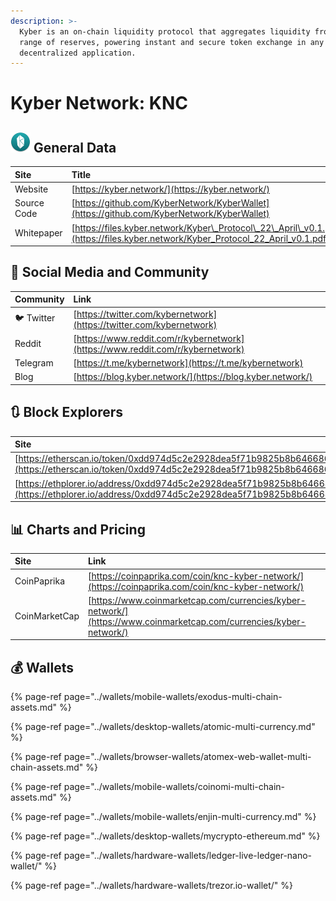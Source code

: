 ```yaml
---
description: >-
  Kyber is an on-chain liquidity protocol that aggregates liquidity from a wide
  range of reserves, powering instant and secure token exchange in any
  decentralized application.
---
```


# Kyber Network: KNC

## ![](../.gitbook/assets/knc.png) General Data

| Site | Title |
| :--- | :--- |
| Website | [https://kyber.network/](https://kyber.network/) |
| Source Code | [https://github.com/KyberNetwork/KyberWallet](https://github.com/KyberNetwork/KyberWallet) |
| Whitepaper | [https://files.kyber.network/Kyber\_Protocol\_22\_April\_v0.1.pdf](https://files.kyber.network/Kyber_Protocol_22_April_v0.1.pdf) |

## 🙋 Social Media and Community

| Community | Link |
| :--- | :--- |
| 🐦 Twitter | [https://twitter.com/kybernetwork](https://twitter.com/kybernetwork) |
| Reddit | [https://www.reddit.com/r/kybernetwork](https://www.reddit.com/r/kybernetwork) |
| Telegram | [https://t.me/kybernetwork](https://t.me/kybernetwork) |
| Blog | [https://blog.kyber.network/](https://blog.kyber.network/) |

## 🔃 Block Explorers

| Site |
| :--- |
| [https://etherscan.io/token/0xdd974d5c2e2928dea5f71b9825b8b646686bd200](https://etherscan.io/token/0xdd974d5c2e2928dea5f71b9825b8b646686bd200) |
| [https://ethplorer.io/address/0xdd974d5c2e2928dea5f71b9825b8b646686bd200](https://ethplorer.io/address/0xdd974d5c2e2928dea5f71b9825b8b646686bd200) |

## 📊 Charts and Pricing

| Site | Link |
| :--- | :--- |
| CoinPaprika | [https://coinpaprika.com/coin/knc-kyber-network/](https://coinpaprika.com/coin/knc-kyber-network/) |
| CoinMarketCap | [https://www.coinmarketcap.com/currencies/kyber-network/](https://www.coinmarketcap.com/currencies/kyber-network/) |

## 💰 Wallets

{% page-ref page="../wallets/mobile-wallets/exodus-multi-chain-assets.md" %}

{% page-ref page="../wallets/desktop-wallets/atomic-multi-currency.md" %}

{% page-ref page="../wallets/browser-wallets/atomex-web-wallet-multi-chain-assets.md" %}

{% page-ref page="../wallets/mobile-wallets/coinomi-multi-chain-assets.md" %}

{% page-ref page="../wallets/mobile-wallets/enjin-multi-currency.md" %}

{% page-ref page="../wallets/desktop-wallets/mycrypto-ethereum.md" %}

{% page-ref page="../wallets/hardware-wallets/ledger-live-ledger-nano-wallet/" %}

{% page-ref page="../wallets/hardware-wallets/trezor.io-wallet/" %}


